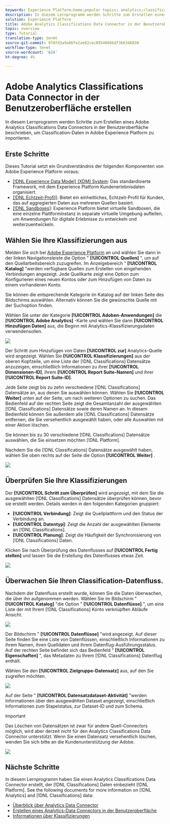 ```yaml
---
keywords: Experience Platform;home;popular topics; analytics;classifications
description: In diesem Lernprogramm werden Schritte zum Erstellen eines Adobe Analytics Classifications Data Connectors in der Benutzeroberfläche beschrieben, um Classification-Daten in Adobe Experience Platform zu importieren.
solution: Experience Platform
title: Adobe Analytics Classifications Data Connector in der Benutzeroberfläche erstellen
topic: overview
type: Tutorial
translation-type: tm+mt
source-git-commit: 97dfd3a9a66fe2ae82cec8954066bdf3b6346830
workflow-type: tm+mt
source-wordcount: '624'
ht-degree: 4%

---
```



# Adobe Analytics Classifications Data Connector in der Benutzeroberfläche erstellen

In diesem Lernprogramm werden Schritte zum Erstellen eines Adobe Analytics Classifications Data Connectors in der Benutzeroberfläche beschrieben, um Classification-Daten in Adobe Experience Platform zu importieren.

## Erste Schritte

Dieses Tutorial setzt ein Grundverständnis der folgenden Komponenten von Adobe Experience Platform voraus:

* [[!DNL Experience Data Model] (XDM) System](../../../../../xdm/home.md): Das standardisierte Framework, mit dem Experience Platform Kundenerlebnisdaten organisiert.
* [[!DNL Echtzeit-Profil]](../../../../../profile/home.md): Bietet ein einheitliches, Echtzeit-Profil für Kunden, das auf aggregierten Daten aus mehreren Quellen basiert.
* [[!DNL Sandboxes]](../../../../../sandboxes/home.md): Experience Platform bietet virtuelle Sandboxen, die eine einzelne Plattforminstanz in separate virtuelle Umgebung aufteilen, um Anwendungen für digitale Erlebnisse zu entwickeln und weiterzuentwickeln.

## Wählen Sie Ihre Klassifizierungen aus

Melden Sie sich bei [Adobe Experience Platform](https://platform.adobe.com) an und wählen Sie dann in der linken Navigationsleiste die Option &quot; **[!UICONTROL Quellen]** &quot;, um auf den Quellarbeitsbereich zuzugreifen. Im Anzeigebereich &quot; **[!UICONTROL Katalog]** &quot;werden verfügbare Quellen zum Erstellen von eingehenden Verbindungen angezeigt. Jede Quellkarte zeigt eine Option zum Konfigurieren eines neuen Kontos oder zum Hinzufügen von Daten zu einem vorhandenen Konto.

Sie können die entsprechende Kategorie im Katalog auf der linken Seite des Bildschirms auswählen. Alternativ können Sie die gewünschte Quelle mit der Suchoption finden.

Wählen Sie unter der Kategorie **[!UICONTROL Adoben-Anwendungen]** die **[!UICONTROL Adobe Analytics]** -Karte und wählen Sie dann **[!UICONTROL Hinzufügen Daten]** aus, die Beginn mit Analytics-Klassifizierungsdaten verwendensollen.

![](../../../../images/tutorials/create/classifications/catalog.png)

Der Schritt zum Hinzufügen von Daten **[!UICONTROL zur]** Analytics-Quelle wird angezeigt. Wählen Sie **[!UICONTROL Klassifizierungen]** aus der oberen Kopfzeile, um eine Liste der [!DNL Classifications] Datensätze anzuzeigen, einschließlich Informationen zu ihrer **[!UICONTROL Dimensionen-ID]**, ihrem **[!UICONTROL Report Suite-Namen]** und ihrer **[!UICONTROL Report Suite-ID]**.

Jede Seite zeigt bis zu zehn verschiedene [!DNL Classifications] Datensätze an, aus denen Sie auswählen können. Wählen Sie **[!UICONTROL Weiter]** unten auf der Seite, um nach weiteren Optionen zu suchen. Das Bedienfeld auf der rechten Seite zeigt die Gesamtanzahl der ausgewählten [!DNL Classifications] Datensätze sowie deren Namen an. In diesem Bedienfeld können Sie außerdem alle [!DNL Classifications] Datensätze entfernen, die Sie versehentlich ausgewählt haben, oder alle Auswahlen mit einer Aktion löschen.

Sie können bis zu 30 verschiedene [!DNL Classifications] Datensätze auswählen, die Sie einsetzen möchten [!DNL Platform].

Nachdem Sie die [!DNL Classifications] Datensätze ausgewählt haben, wählen Sie oben rechts auf der Seite die Option **[!UICONTROL Weiter]** .

![](../../../../images/tutorials/create/classifications/add-data.png)

## Überprüfen Sie Ihre Klassifizierungen

Der **[!UICONTROL Schritt zum Überprüfen]** wird angezeigt, mit dem Sie die ausgewählten [!DNL Classifications] Datensätze überprüfen können, bevor sie erstellt werden. Details werden in den folgenden Kategorien gruppiert:

* **[!UICONTROL Verbindung]**: Zeigt die Quellplattform und den Status der Verbindung an.
* **[!UICONTROL Datentyp]**: Zeigt die Anzahl der ausgewählten Elemente an [!DNL Classifications].
* **[!UICONTROL Planung]**: Zeigt die Häufigkeit der Synchronisierung von [!DNL Classifications] Daten.

Klicken Sie nach Überprüfung des Datenflusses auf **[!UICONTROL Fertig stellen]** und lassen Sie die Erstellung des Datenflusses etwas Zeit.

![](../../../../images/tutorials/create/classifications/review.png)

## Überwachen Sie Ihren Classification-Datenfluss.

Nachdem der Datenfluss erstellt wurde, können Sie die Daten überwachen, die über ihn aufgenommen werden. Wählen Sie im Bildschirm &quot; **[!UICONTROL Katalog]** &quot;die Option &quot; **[!UICONTROL Datenflüsse]** &quot;, um eine Liste der mit Ihrem [!DNL Classifications] Konto verknüpften Abläufe Ansicht.

![](../../../../images/tutorials/create/classifications/dataflows.png)

Der Bildschirm &quot; **[!UICONTROL Datenflüsse]** &quot;wird angezeigt. Auf dieser Seite finden Sie eine Liste von Datenflüssen, einschließlich Informationen zu ihrem Namen, ihren Quelldaten und ihrem Datenflug-Ausführungsstatus. Auf der rechten Seite befindet sich das Bedienfeld &quot; **[!UICONTROL Eigenschaften]** &quot;, das Metadaten zu Ihrem [!DNL Classifications] Datenflug enthält.

Wählen Sie den **[!UICONTROL Zielgruppe-Datensatz]** aus, auf den Sie zugreifen möchten.

![](../../../../images/tutorials/create/classifications/list-of-dataflows.png)

Auf der Seite &quot; **[!UICONTROL Datensatzdataset-Aktivität]** &quot;werden Informationen über den ausgewählten Dataset angezeigt, einschließlich Informationen zum Stapelstatus, zur Dataset-ID und zum Schema.

>[!IMPORTANT]
>
>Das Löschen von Datensätzen ist zwar für andere Quell-Connectors möglich, wird aber derzeit nicht für den Analytics Classifications Data Connector unterstützt. Wenn Sie einen Datensatz versehentlich löschen, wenden Sie sich bitte an die Kundenunterstützung der Adobe.

![](../../../../images/tutorials/create/classifications/dataset.png)


## Nächste Schritte

In diesem Lernprogramm haben Sie einen Analytics Classifications Data Connector erstellt, der [!DNL Classifications] Daten einbezieht [!DNL Platform]. See the following documents for more information on [!DNL Analytics] and [!DNL Classifications] data:

* [Überblick über Analytics Data Connector](../../../../connectors/adobe-applications/analytics.md)
* [Erstellen eines Analytics-Data Connectors in der Benutzeroberfläche](./analytics.md)
* [Informationen über Klassifizierungen](https://docs.adobe.com/content/help/de-DE/analytics/components/classifications/c-classifications.html#)